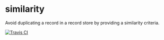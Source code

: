 # similarity
Avoid duplicating a record in a record store by providing a similarity criteria.

<a href="https://travis-ci.org/faical-yannick-congo/similarity" target="_blank">
<img src="https://api.travis-ci.org/faical-yannick-congo/similarity.svg"
alt="Travis CI">
</a>
